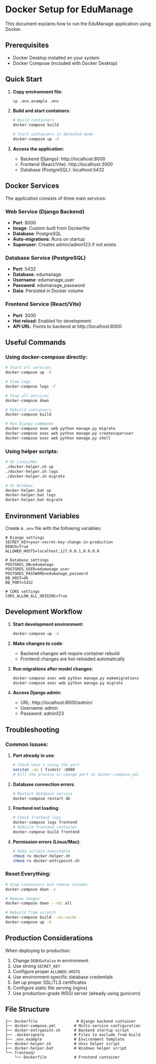 # Docker Setup for EduManage

This document explains how to run the EduManage application using Docker.

## Prerequisites

- Docker Desktop installed on your system
- Docker Compose (included with Docker Desktop)

## Quick Start

1. **Copy environment file**:
   ```bash
   cp .env.example .env
   ```

2. **Build and start containers**:
   ```bash
   # Build containers
   docker-compose build

   # Start containers in detached mode
   docker-compose up -d
   ```

3. **Access the application**:
   - Backend (Django): http://localhost:8000
   - Frontend (React/Vite): http://localhost:3000
   - Database (PostgreSQL): localhost:5432

## Docker Services

The application consists of three main services:

### Web Service (Django Backend)
- **Port**: 8000
- **Image**: Custom built from Dockerfile
- **Database**: PostgreSQL
- **Auto-migrations**: Runs on startup
- **Superuser**: Creates admin/admin123 if not exists

### Database Service (PostgreSQL)
- **Port**: 5432
- **Database**: edumanage
- **Username**: edumanage_user
- **Password**: edumanage_password
- **Data**: Persisted in Docker volume

### Frontend Service (React/Vite)
- **Port**: 3000
- **Hot reload**: Enabled for development
- **API URL**: Points to backend at http://localhost:8000

## Useful Commands

### Using docker-compose directly:
```bash
# Start all services
docker-compose up -d

# View logs
docker-compose logs -f

# Stop all services
docker-compose down

# Rebuild containers
docker-compose build

# Run Django commands
docker-compose exec web python manage.py migrate
docker-compose exec web python manage.py createsuperuser
docker-compose exec web python manage.py shell
```

### Using helper scripts:
```bash
# On Linux/Mac
./docker-helper.sh up
./docker-helper.sh logs
./docker-helper.sh migrate

# On Windows
docker-helper.bat up
docker-helper.bat logs
docker-helper.bat migrate
```

## Environment Variables

Create a `.env` file with the following variables:

```env
# Django settings
SECRET_KEY=your-secret-key-change-in-production
DEBUG=True
ALLOWED_HOSTS=localhost,127.0.0.1,0.0.0.0

# Database settings
POSTGRES_DB=edumanage
POSTGRES_USER=edumanage_user
POSTGRES_PASSWORD=edumanage_password
DB_HOST=db
DB_PORT=5432

# CORS settings
CORS_ALLOW_ALL_ORIGINS=True
```

## Development Workflow

1. **Start development environment**:
   ```bash
   docker-compose up -d
   ```

2. **Make changes to code**: 
   - Backend changes will require container rebuild
   - Frontend changes are hot-reloaded automatically

3. **Run migrations after model changes**:
   ```bash
   docker-compose exec web python manage.py makemigrations
   docker-compose exec web python manage.py migrate
   ```

4. **Access Django admin**:
   - URL: http://localhost:8000/admin/
   - Username: admin
   - Password: admin123

## Troubleshooting

### Common Issues:

1. **Port already in use**:
   ```bash
   # Check what's using the port
   netstat -an | findstr :8000
   # Kill the process or change port in docker-compose.yml
   ```

2. **Database connection errors**:
   ```bash
   # Restart database service
   docker-compose restart db
   ```

3. **Frontend not loading**:
   ```bash
   # Check frontend logs
   docker-compose logs frontend
   # Rebuild frontend container
   docker-compose build frontend
   ```

4. **Permission errors (Linux/Mac)**:
   ```bash
   # Make scripts executable
   chmod +x docker-helper.sh
   chmod +x docker-entrypoint.sh
   ```

### Reset Everything:
```bash
# Stop containers and remove volumes
docker-compose down -v

# Remove images
docker-compose down --rmi all

# Rebuild from scratch
docker-compose build --no-cache
docker-compose up -d
```

## Production Considerations

When deploying to production:

1. Change `DEBUG=False` in environment
2. Use strong `SECRET_KEY`
3. Configure proper `ALLOWED_HOSTS`
4. Use environment-specific database credentials
5. Set up proper SSL/TLS certificates
6. Configure static file serving (nginx)
7. Use production-grade WSGI server (already using gunicorn)

## File Structure

```
├── Dockerfile                 # Django backend container
├── docker-compose.yml        # Multi-service configuration
├── docker-entrypoint.sh      # Backend startup script
├── .dockerignore             # Files to exclude from build
├── .env.example              # Environment template
├── docker-helper.sh          # Unix helper script
├── docker-helper.bat         # Windows helper script
└── frontend/
    └── Dockerfile            # Frontend container
```
